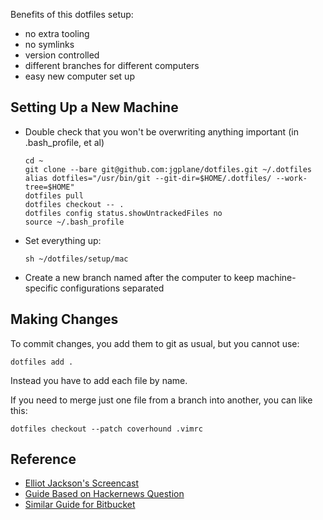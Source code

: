 Benefits of this dotfiles setup:
- no extra tooling
- no symlinks
- version controlled
- different branches for different computers
- easy new computer set up

## Setting Up a New Machine

- Double check that you won't be overwriting anything important (in .bash_profile, et al)
  ```shell
  cd ~
  git clone --bare git@github.com:jgplane/dotfiles.git ~/.dotfiles
  alias dotfiles="/usr/bin/git --git-dir=$HOME/.dotfiles/ --work-tree=$HOME"
  dotfiles pull
  dotfiles checkout -- .
  dotfiles config status.showUntrackedFiles no
  source ~/.bash_profile
  ```
- Set everything up:
  ```shell
  sh ~/dotfiles/setup/mac
  ```
- Create a new branch named after the computer to keep machine-specific configurations separated

## Making Changes

To commit changes, you add them to git as usual, but you cannot use:
```shell
dotfiles add .
```

Instead you have to add each file by name.

If you need to merge just one file from a branch into another, you can like this:
```shell
dotfiles checkout --patch coverhound .vimrc
```

## Reference

- [Elliot Jackson's Screencast](https://www.youtube.com/watch?v=awtfkl50bUQ)
- [Guide Based on Hackernews Question](https://news.ycombinator.com/item?id=11070797)
- [Similar Guide for Bitbucket](https://developer.atlassian.com/blog/2016/02/best-way-to-store-dotfiles-git-bare-repo/)
